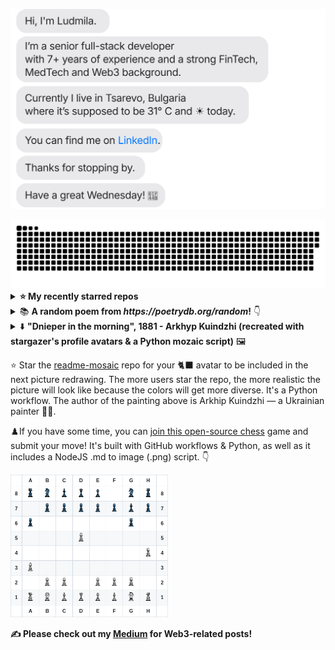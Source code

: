 [![](https://raw.githubusercontent.com/milaabl/milaabl/main/chat.svg)](https://www.linkedin.com/in/ludmila-a-dev/)

<!-- https://github.com/milaabl/milaabl/assets/86361434/c35b0e6f-acf0-435e-920d-b90faa4788ad -->

<img alt="Snake eating my contributions for breakfast🧉" src="https://raw.githubusercontent.com/milaabl/milaabl-readme/preview/github-contribution-grid-snake.svg" />

<details>
<summary>
  <strong>⭐ My recently starred repos </strong>
</summary>
  
<!-- Starred repos start -->
| Name | Url | Stars | Description |
| --- | --- |  --- |  --- |
| MatthiasGN/SnAkE-gAmE|https://github.com/MatthiasGN/SnAkE-gAmE|4||
| EnsoFinance/temper|https://github.com/EnsoFinance/temper|339|Temper your expectations - Ethereum Transaction Simulator |
| the-coder-o/a-bd.me|https://github.com/the-coder-o/a-bd.me|8|My personal website made with Next.js 14 (App Router). Features blog posts, gear list, dark theme and more. Tailwind CSS,  Radix, Framer Motion, and Vercel.|
| Xunzhuo/Xunzhuo|https://github.com/Xunzhuo/Xunzhuo|35|About me|
| zcaceres/interview-prep|https://github.com/zcaceres/interview-prep|1|algos, data structures etc.|
| zcaceres/snoop|https://github.com/zcaceres/snoop|3|Like grep or ack... for the DOM|
| zcaceres/zcaceres|https://github.com/zcaceres/zcaceres|2|Super secret Github profile README thing|
| zcaceres/dotfiles|https://github.com/zcaceres/dotfiles|2|System setup w/dotfiles, tools, and apps automated with Ansible. Forever a WIP.|
| glitch-txs/walletconnect-cafe|https://github.com/glitch-txs/walletconnect-cafe|2|Ethereum-provider implementation with Cafe (global state manager)|
| glitch-txs/metamask-csp-firefox|https://github.com/glitch-txs/metamask-csp-firefox|4|MetaMask is blocked by Firefox when using CSP|
| glitch-txs/next-auth|https://github.com/glitch-txs/next-auth|1|Authentication for the Web.|
| michaelsbradleyjr/nim-notcurses|https://github.com/michaelsbradleyjr/nim-notcurses|28|Nim wrapper for Notcurses: blingful TUIs and character graphics|
| arianXdev/hardhat-jest|https://github.com/arianXdev/hardhat-jest|9|A Hardhat plugin that allows you to use Jest easily!|
| przemek890/Gender_prediction|https://github.com/przemek890/Gender_prediction|4|An application that utilizes camera input to predict a person's gender using a convolutional layer in PyTorch.|
| pieralukasz/pixel-recruitment-task|https://github.com/pieralukasz/pixel-recruitment-task|1|Zadanie rekrutacyjne Pixel Technology|
| SaraRasoulian/oop-solid-patterns|https://github.com/SaraRasoulian/oop-solid-patterns|15|💎  An educational repository for OOP, SOLID and Design Patterns|
| BogdanMFometescu/resume-builder|https://github.com/BogdanMFometescu/resume-builder|12|Django-based web application that allows users to create, update, and export professional resumes.|
| 0xMimir/Advance-CNN-LSTM-Model-for-Cryptocurrency-Forecasting|https://github.com/0xMimir/Advance-CNN-LSTM-Model-for-Cryptocurrency-Forecasting|8|CNN LSTM model used for predicting cryptocurrencies|
| b-hristov/b-hristov|https://github.com/b-hristov/b-hristov|1||
| CloverGit/CloverGit|https://github.com/CloverGit/CloverGit|7||
| TatevKaren/TatevKaren-data-science-portfolio|https://github.com/TatevKaren/TatevKaren-data-science-portfolio|58|Data Science Portfolio of Tatev Karen Aslanyan including Case Studies and Research Projects that I have completed that solve business problems or introduce new products. Case Study papers, codes, and additional resources are all included.|
| PiotrRut/elonmusk-twitter-notifier|https://github.com/PiotrRut/elonmusk-twitter-notifier|62|AI driven e-mail notifier for tweets mentioning stock from Elon Musk 📈|
| Vendicated/Vencord|https://github.com/Vendicated/Vencord|7965|The cutest Discord client mod|
| yeoman/yo|https://github.com/yeoman/yo|3816|CLI tool for running Yeoman generators|
| matter-labs/zksync-era|https://github.com/matter-labs/zksync-era|3075|zkSync era|
| 0age/create2crunch|https://github.com/0age/create2crunch|454|A Rust program for finding salts that create gas-efficient Ethereum addresses via CREATE2.|
| joshstevens19/ethereum-multicall|https://github.com/joshstevens19/ethereum-multicall|354|Ability to call many ethereum constant function calls in 1 JSONRPC request|
| threshold-network/token-dashboard|https://github.com/threshold-network/token-dashboard|22||
| LimeChain/mongoose-immutable-plugin|https://github.com/LimeChain/mongoose-immutable-plugin|2|Mongoose plugin guarding fields from modifications|
| ankitects/anki|https://github.com/ankitects/anki|17897|Anki's shared backend and web components, and the Qt frontend|

<!-- Starred repos end -->

</details>

<details>
  <summary>📚 <strong>A random poem from <em>https://poetrydb.org/random</em>!</strong> 👇 </summary>

<!-- Start poem -->
# 💮 The Canterbury Tales. The Second Nun's Tale by *Geoffrey Chaucer*

<p>
    The minister and norice unto vices,<br/>Which that men call in English idleness,<br/>The porter at the gate is of delices;<br/>T'eschew, and by her contrar' her oppress, --<br/>That is to say, by lawful business, --<br/>Well oughte we to do our all intent<br/>Lest that the fiend through idleness us hent.<br/><br/>For he, that with his thousand cordes sly<br/>Continually us waiteth to beclap,<br/>When he may man in idleness espy,<br/>He can so lightly catch him in his trap,<br/>Till that a man be hent right by the lappe,<br/>He is not ware the fiend hath him in hand;<br/>Well ought we work, and idleness withstand.<br/><br/>And though men dreaded never for to die,<br/>Yet see men well by reason, doubteless,<br/>That idleness is root of sluggardy,<br/>Of which there cometh never good increase;<br/>And see that sloth them holdeth in a leas,<br/>Only to sleep, and for to eat and drink,<br/>And to devouren all that others swink.<br/><br/>And, for to put us from such idleness,<br/>That cause is of so great confusion,<br/>I have here done my faithful business,<br/>After the Legend, in translation<br/>Right of thy glorious life and passion, --<br/>Thou with thy garland wrought of rose and lily,<br/>Thee mean I, maid and martyr, Saint Cecilie.<br/><br/>And thou, thou art the flow'r of virgins all,<br/>Of whom that Bernard list so well to write,<br/>To thee at my beginning first I call;<br/>Thou comfort of us wretches, do me indite<br/>Thy maiden's death, that won through her merite<br/>Th' eternal life, and o'er the fiend victory,<br/>As man may after readen in her story.<br/><br/>Thou maid and mother, daughter of thy Son,<br/>Thou well of mercy, sinful soules' cure,<br/>In whom that God of bounte chose to won;<br/>Thou humble and high o'er every creature,<br/>Thou nobilest, so far forth our nature,<br/>That no disdain the Maker had of kind,<br/>His Son in blood and flesh to clothe and wind.<br/><br/>Within the cloister of thy blissful sides<br/>Took manne's shape th' eternal love and peace,<br/>That of the trine compass Lord and guide is<br/>Whom earth, and sea, and heav'n, out of release,<br/>Aye hery; and thou, Virgin wemmeless,<br/>Bare of thy body, and dweltest maiden pure,<br/>The Creator of every creature.<br/><br/>Assembled is in thee magnificence<br/>With mercy, goodness, and with such pity,<br/>That thou, that art the sun of excellence,<br/>Not only helpest them that pray to thee,<br/>But oftentime, of thy benignity,<br/>Full freely, ere that men thine help beseech,<br/>Thou go'st before, and art their lives' leech.<br/><br/>Now help, thou meek and blissful faire maid,<br/>Me, flemed wretch, in this desert of gall;<br/>Think on the woman Cananee that said<br/>That whelpes eat some of the crumbes all<br/>That from their Lorde's table be y-fall;<br/>And though that I, unworthy son of Eve,<br/>Be sinful, yet accepte my believe.<br/><br/>And, for that faith is dead withoute werkes,<br/>For to worke give me wit and space,<br/>That I be quit from thennes that most derk is;<br/>O thou, that art so fair and full of grace,<br/>Be thou mine advocate in that high place,<br/>Where as withouten end is sung Osanne,<br/>Thou Christe's mother, daughter dear of Anne.<br/><br/>And of thy light my soul in prison light,<br/>That troubled is by the contagion<br/>Of my body, and also by the weight<br/>Of earthly lust and false affection;<br/>O hav'n of refuge, O salvation<br/>Of them that be in sorrow and distress,<br/>Now help, for to my work I will me dress.<br/><br/>Yet pray I you, that reade what I write,<br/>Forgive me that I do no diligence<br/>This ilke story subtilly t' indite.<br/>For both have I the wordes and sentence<br/>Of him that at the sainte's reverence<br/>The story wrote, and follow her legend;<br/>And pray you that you will my work amend.<br/><br/>First will I you the name of Saint Cecilie<br/>Expound, as men may in her story see.<br/>It is to say in English, Heaven's lily,<br/>For pure chasteness of virginity;<br/>Or, for she whiteness had of honesty,<br/>And green of conscience, and of good fame<br/>The sweete savour, Lilie was her name.<br/><br/>Or Cecilie is to say, the way of blind;<br/>For she example was by good teaching;<br/>Or else Cecilie, as I written find,<br/>Is joined by a manner conjoining<br/>Of heaven and Lia,  and herein figuring<br/>The heaven is set for thought of holiness,<br/>And Lia for her lasting business.<br/><br/>Cecilie may eke be said in this mannere,<br/>Wanting of blindness, for her greate light<br/>Of sapience, and for her thewes clear.<br/>Or elles, lo, this maiden's name bright<br/>Of heaven and Leos  comes, for which by right<br/>Men might her well the heaven of people call,<br/>Example of good and wise workes all;<br/><br/>For Leos people in English is to say;<br/>And right as men may in the heaven see<br/>The sun and moon, and starres every way,<br/>Right so men ghostly, in this maiden free,<br/>Sawen of faith the magnanimity,<br/>And eke the clearness whole of sapience,<br/>And sundry workes bright of excellence.<br/><br/>And right so as these philosophers write,<br/>That heav'n is swift and round, and eke burning,<br/>Right so was faire Cecilie the white<br/>Full swift and busy in every good working,<br/>And round and whole in good persevering,<br/>And burning ever in charity full bright;<br/>Now have I you declared what she hight.<br/><br/>This maiden bright Cecile, as her life saith,<br/>Was come of Romans, and of noble kind,<br/>And from her cradle foster'd in the faith<br/>Of Christ, and bare his Gospel in her mind:<br/>She never ceased, as I written find,<br/>Of her prayere, and God to love and dread,<br/>Beseeching him to keep her maidenhead.<br/><br/>And when this maiden should unto a man<br/>Y-wedded be, that was full young of age,<br/>Which that y-called was Valerian,<br/>And come was the day of marriage,<br/>She, full devout and humble in her corage,<br/>Under her robe of gold, that sat full fair,<br/>Had next her flesh y-clad her in an hair.<br/><br/>And while the organs made melody,<br/>To God alone thus in her heart sang she;<br/>"O Lord, my soul and eke my body gie<br/>Unwemmed, lest that I confounded be."<br/>And, for his love that died upon the tree,<br/>Every second or third day she fast',<br/>Aye bidding in her orisons full fast.<br/><br/>The night came, and to bedde must she gon<br/>With her husband, as it is the mannere;<br/>And privily she said to him anon;<br/>"O sweet and well-beloved spouse dear,<br/>There is a counsel, an' ye will it hear,<br/>Which that right fain I would unto you say,<br/>So that ye swear ye will it not bewray."<br/><br/>Valerian gan fast unto her swear<br/>That for no case nor thing that mighte be,<br/>He never should to none bewrayen her;<br/>And then at erst thus to him saide she;<br/>"I have an angel which that loveth me,<br/>That with great love, whether I wake or sleep,<br/>Is ready aye my body for to keep;<br/><br/>"And if that he may feelen, out of dread,<br/>That ye me touch or love in villainy,<br/>He right anon will slay you with the deed,<br/>And in your youthe thus ye shoulde die.<br/>And if that ye in cleane love me gie,"<br/>He will you love as me, for your cleanness,<br/>And shew to you his joy and his brightness."<br/><br/>Valerian, corrected as God wo'ld,<br/>Answer'd again, "If I shall truste thee,<br/>Let me that angel see, and him behold;<br/>And if that it a very angel be,<br/>Then will I do as thou hast prayed me;<br/>And if thou love another man, forsooth<br/>Right with this sword then will I slay you both."<br/><br/>Cecile answer'd anon right in this wise;<br/>"If that you list, the angel shall ye see,<br/>So that ye trow Of Christ, and you baptise;<br/>Go forth to Via Appia," quoth she,<br/>That from this towne stands but miles three,<br/>And to the poore folkes that there dwell<br/>Say them right thus, as that I shall you tell,<br/><br/>"Tell them, that I, Cecile, you to them sent<br/>To shewe you the good Urban the old,<br/>For secret needes, and for good intent;<br/>And when that ye Saint Urban have behold,<br/>Tell him the wordes which I to you told<br/>And when that he hath purged you from sin,<br/>Then shall ye see that angel ere ye twin<br/><br/>Valerian is to the place gone;<br/>And, right as he was taught by her learning<br/>He found this holy old Urban anon<br/>Among the saintes' burials louting;<br/>And he anon, withoute tarrying,<br/>Did his message, and when that he it told,<br/>Urban for joy his handes gan uphold.<br/><br/>The teares from his eyen let he fall;<br/>"Almighty Lord, O Jesus Christ,"<br/>Quoth he, "Sower of chaste counsel, herd of us all;<br/>The fruit of thilke seed of chastity<br/>That thou hast sown in Cecile, take to thee<br/>Lo, like a busy bee, withoute guile,<br/>Thee serveth aye thine owen thrall Cicile,<br/><br/>"For thilke spouse, that she took but now,<br/>Full like a fierce lion, she sendeth here,<br/>As meek as e'er was any lamb to owe."<br/>And with that word anon there gan appear<br/>An old man, clad in white clothes clear,<br/>That had a book with letters of gold in hand,<br/>And gan before Valerian to stand.<br/><br/>Valerian, as dead, fell down for dread,<br/>When he him saw; and he up hent him tho,<br/>And on his book right thus he gan to read;<br/>"One Lord, one faith, one God withoute mo',<br/>One Christendom, one Father of all also,<br/>Aboven all, and over all everywhere."<br/>These wordes all with gold y-written were.<br/><br/>When this was read, then said this olde man,<br/>"Believ'st thou this or no? say yea or nay."<br/>"I believe all this," quoth Valerian,<br/>"For soother thing than this, I dare well say,<br/>Under the Heaven no wight thinke may."<br/>Then vanish'd the old man, he wist not where<br/>And Pope Urban him christened right there.<br/><br/>Valerian went home, and found Cecilie<br/>Within his chamber with an angel stand;<br/>This angel had of roses and of lily<br/>Corones two, the which he bare in hand,<br/>And first to Cecile, as I understand,<br/>He gave the one, and after gan he take<br/>The other to Valerian her make.<br/><br/>"With body clean, and with unwemmed thought,<br/>Keep aye well these corones two," quoth he;<br/>"From Paradise to you I have them brought,<br/>Nor ever more shall they rotten be,<br/>Nor lose their sweet savour, truste me,<br/>Nor ever wight shall see them with his eye,<br/>But he be chaste, and hate villainy.<br/><br/>"And thou, Valerian, for thou so soon<br/>Assented hast to good counsel, also<br/>Say what thee list, and thou shalt have thy boon."<br/>"I have a brother," quoth Valerian tho,<br/>"That in this world I love no man so;<br/>I pray you that my brother may have grace<br/>To know the truth, as I do in this place."<br/><br/>The angel said, "God liketh thy request,<br/>And bothe, with the palm of martyrdom,<br/>Ye shalle come unto this blissful rest."<br/>And, with that word, Tiburce his brother came.<br/>And when that he the savour undernome<br/>Which that the roses and the lilies cast,<br/>Within his heart he gan to wonder fast;<br/><br/>And said; "I wonder, this time of the year,<br/>Whence that sweete savour cometh so<br/>Of rose and lilies, that I smelle here;<br/>For though I had them in mine handes two,<br/>The savour might in me no deeper go;<br/>The sweete smell, that in my heart I find,<br/>Hath changed me all in another kind."<br/><br/>Valerian said, "Two crownes here have we,<br/>Snow-white and rose-red, that shine clear,<br/>Which that thine eyen have no might to see;<br/>And, as thou smellest them through my prayere,<br/>So shalt thou see them, leve brother dear,<br/>If it so be thou wilt withoute sloth<br/>Believe aright, and know the very troth. "<br/><br/>Tiburce answered, "Say'st thou this to me<br/>In soothness, or in dreame hear I this?"<br/>"In dreames," quoth Valorian, "have we be<br/>Unto this time, brother mine, y-wis<br/>But now at erst in truth our dwelling is."<br/>How know'st thou this," quoth Tiburce; "in what wise?"<br/>Quoth Valerian, "That shall I thee devise<br/><br/>"The angel of God hath me the truth y-taught,<br/>Which thou shalt see, if that thou wilt reny<br/>The idols, and be clean, and elles nought."<br/>[And of the miracle of these crownes tway<br/>Saint Ambrose in his preface list to say;<br/>Solemnely this noble doctor dear<br/>Commendeth it, and saith in this mannere<br/><br/>"The palm of martyrdom for to receive,<br/>Saint Cecilie, full filled of God's gift,<br/>The world and eke her chamber gan to weive;<br/>Witness Tiburce's and Cecilie's shrift,<br/>To which God of his bounty woulde shift<br/>Corones two, of flowers well smelling,<br/>And made his angel them the crownes bring.<br/><br/>"The maid hath brought these men to bliss above;<br/>The world hath wist what it is worth, certain,<br/>Devotion of chastity to love."]<br/>Then showed him Cecilie all open and plain,<br/>That idols all are but a thing in vain,<br/>For they be dumb, and thereto they be deave;<br/>And charged him his idols for to leave.<br/><br/>"Whoso that troweth not this, a beast he is,"<br/>Quoth this Tiburce, "if that I shall not lie."<br/>And she gan kiss his breast when she heard this,<br/>And was full glad he could the truth espy:<br/>"This day I take thee for mine ally."<br/>Saide this blissful faire maiden dear;<br/>And after that she said as ye may hear.<br/><br/>"Lo, right so as the love of Christ," quoth she,<br/>"Made me thy brother's wife, right in that wise<br/>Anon for mine ally here take I thee,<br/>Since that thou wilt thine idoles despise.<br/>Go with thy brother now and thee baptise,<br/>And make thee clean, so that thou may'st behold<br/>The angel's face, of which thy brother told."<br/><br/>Tiburce answer'd, and saide, "Brother dear,<br/>First tell me whither I shall, and to what man?"<br/>"To whom?" quoth he, "come forth with goode cheer,<br/>I will thee lead unto the Pope Urban."<br/>"To Urban? brother mine Valerian,"<br/>Quoth then Tiburce; "wilt thou me thither lead?<br/>Me thinketh that it were a wondrous deed.<br/><br/>"Meanest thou not that Urban," quoth he tho,<br/>"That is so often damned to be dead,<br/>And wons in halkes always to and fro,<br/>And dare not ones putte forth his head?<br/>Men should him brennen in a fire so red,<br/>If he were found, or if men might him spy:<br/>And us also, to bear him company.<br/><br/>"And while we seeke that Divinity<br/>That is y-hid in heaven privily,<br/>Algate burnt in this world should we be."<br/>To whom Cecilie answer'd boldely;<br/>"Men mighte dreade well and skilfully<br/>This life to lose, mine owen deare brother,<br/>If this were living only, and none other.<br/><br/>"But there is better life in other place,<br/>That never shall be loste, dread thee nought;<br/>Which Godde's Son us tolde through his grace<br/>That Father's Son which alle thinges wrought;<br/>And all that wrought is with a skilful thought,<br/>The Ghost, that from the Father gan proceed,<br/>Hath souled them, withouten any drede.<br/><br/>By word and by miracle, high God's Son,<br/>When he was in this world, declared here.<br/>That there is other life where men may won."<br/>To whom answer'd Tiburce, "O sister dear,<br/>Saidest thou not right now in this mannere,<br/>There was but one God, Lord in soothfastness,<br/>And now of three how may'st thou bear witness?"<br/><br/>"That shall I tell," quoth she, "ere that I go.<br/>Right as a man hath sapiences three,<br/>Memory, engine, and intellect also,<br/>So in one being of divinity<br/>Three persones there maye right well be."<br/>Then gan she him full busily to preach<br/>Of Christe's coming, and his paines teach,<br/><br/>And many pointes of his passion;<br/>How Godde's Son in this world was withhold<br/>To do mankinde plein remission,<br/>That was y-bound in sin and cares cold.<br/>All this thing she unto Tiburce told,<br/>And after that Tiburce, in good intent,<br/>With Valerian to Pope Urban he went.<br/><br/>That thanked God, and with glad heart and light<br/>He christen'd him, and made him in that place<br/>Perfect in his learning, and Godde's knight.<br/>And after this Tiburce got such grace,<br/>That every day he saw in time and space<br/>Th' angel of God, and every manner boon<br/>That be God asked, it was sped full anon.<br/><br/>It were full hard by order for to sayn<br/>How many wonders Jesus for them wrought,<br/>But at the last, to telle short and plain,<br/>The sergeants of the town of Rome them sought,<br/>And them before Almach the Prefect brought,<br/>Which them apposed, and knew all their intent,<br/>And to th'image of Jupiter them sent.<br/><br/>And said, "Whoso will not do sacrifice,<br/>Swap off his head, this is my sentence here."<br/>Anon these martyrs, that I you devise,<br/>One Maximus, that was an officere<br/>Of the prefect's, and his corniculere<br/>Them hent, and when he forth the saintes lad,<br/>Himself he wept for pity that he had.<br/><br/>When Maximus had heard the saintes lore,<br/>He got him of the tormentores leave,<br/>And led them to his house withoute more;<br/>And with their preaching, ere that it were eve,<br/>They gonnen from the tormentors to reave,<br/>And from Maxim', and from his folk each one,<br/>The false faith, to trow in God alone.<br/><br/>Cecilia came, when it was waxen night,<br/>With priestes, that them christen'd all in fere;<br/>And afterward, when day was waxen light,<br/>Cecile them said with a full steadfast cheer,<br/>"Now, Christe's owen knightes lefe and dear,<br/>Cast all away the workes of darkness,<br/>And arme you in armour of brightness.<br/><br/>Ye have forsooth y-done a great battaile,<br/>Your course is done, your faith have ye conserved;<br/>O to the crown of life that may not fail;<br/>The rightful Judge, which that ye have served<br/>Shall give it you, as ye have it deserved."<br/>And when this thing was said, as I devise,<br/>Men led them forth to do the sacrifice.<br/><br/>But when they were unto the place brought<br/>To telle shortly the conclusion,<br/>They would incense nor sacrifice right nought<br/>But on their knees they sette them adown,<br/>With humble heart and sad devotion,<br/>And loste both their heades in the place;<br/>Their soules wente to the King of grace.<br/><br/>This Maximus, that saw this thing betide,<br/>With piteous teares told it anon right,<br/>That he their soules saw to heaven glide<br/>With angels, full of clearness and of light<br/>Andt with his word converted many a wight.<br/>For which Almachius did him to-beat<br/>With whip of lead, till he his life gan lete.<br/><br/>Cecile him took, and buried him anon<br/>By Tiburce and Valerian softely,<br/>Within their burying-place, under the stone.<br/>And after this Almachius hastily<br/>Bade his ministers fetchen openly<br/>Cecile, so that she might in his presence<br/>Do sacrifice, and Jupiter incense.<br/><br/>But they, converted at her wise lore,<br/>Wepte full sore, and gave full credence<br/>Unto her word, and cried more and more;<br/>"Christ, Godde's Son, withoute difference,<br/>Is very God, this is all our sentence,<br/>That hath so good a servant him to serve<br/>Thus with one voice we trowe, though we sterve.<br/><br/>Almachius, that heard of this doing,<br/>Bade fetch Cecilie, that he might her see;<br/>And alderfirst, lo, this was his asking;<br/>"What manner woman arte thou?" quoth he,<br/>"I am a gentle woman born," quoth she.<br/>"I aske thee," quoth he,"though it thee grieve,<br/>Of thy religion and of thy believe."<br/><br/>"Ye have begun your question foolishly,"<br/>Quoth she, "that wouldest two answers conclude<br/>In one demand? ye aske lewedly."<br/>Almach answer'd to that similitude,<br/>"Of whence comes thine answering so rude?"<br/>"Of whence?" quoth she, when that she was freined,<br/>"Of conscience, and of good faith unfeigned."<br/><br/>Almachius saide; "Takest thou no heed<br/>Of my power?" and she him answer'd this;<br/>"Your might," quoth she, "full little is to dread;<br/>For every mortal manne's power is<br/>But like a bladder full of wind, y-wis;<br/>For with a needle's point, when it is blow',<br/>May all the boast of it be laid full low."<br/><br/>"Full wrongfully begunnest thou," quoth he,<br/>"And yet in wrong is thy perseverance.<br/>Know'st thou not how our mighty princes free<br/>Have thus commanded and made ordinance,<br/>That every Christian wight shall have penance,<br/>But if that he his Christendom withsay,<br/>And go all quit, if he will it renay?"<br/><br/>"Your princes erren, as your nobley doth,"<br/>Quoth then Cecile, "and with a wood sentence<br/>Ye make us guilty, and it is not sooth:<br/>For ye that knowe well our innocence,<br/>Forasmuch as we do aye reverence<br/>To Christ, and for we bear a Christian name,<br/>Ye put on us a crime and eke a blame.<br/><br/>"But we that knowe thilke name so<br/>For virtuous, we may it not withsay."<br/>Almach answered, "Choose one of these two,<br/>Do sacrifice, or Christendom renay,<br/>That thou may'st now escape by that way."<br/>At which the holy blissful faire maid<br/>Gan for to laugh, and to the judge said;<br/><br/>"O judge, confused in thy nicety,<br/>Wouldest thou that I reny innocence?<br/>To make me a wicked wight," quoth she,<br/>"Lo, he dissimuleth here in audience;<br/>He stareth and woodeth in his advertence."<br/>To whom Almachius said, "Unsely wretch,<br/>Knowest thou not how far my might may stretch?<br/><br/>"Have not our mighty princes to me given<br/>Yea bothe power and eke authority<br/>To make folk to dien or to liven?<br/>Why speakest thou so proudly then to me?"<br/>"I speake not but steadfastly," quoth she,<br/>Not proudly, for I say, as for my side,<br/>We hate deadly thilke vice of pride.<br/><br/>"And, if thou dreade not a sooth to hear,<br/>Then will I shew all openly by right,<br/>That thou hast made a full great leasing here.<br/>Thou say'st thy princes have thee given might<br/>Both for to slay and for to quick a wight, --<br/>Thou that may'st not but only life bereave;<br/>Thou hast none other power nor no leave.<br/><br/>"But thou may'st say, thy princes have thee maked<br/>Minister of death; for if thou speak of mo',<br/>Thou liest; for thy power is full naked."<br/>"Do away thy boldness," said Almachius tho,<br/>"And sacrifice to our gods, ere thou go.<br/>I recke not what wrong that thou me proffer,<br/>For I can suffer it as a philosopher.<br/><br/>"But those wronges may I not endure,<br/>That thou speak'st of our goddes here," quoth he.<br/>Cecile answer'd, "O nice creature,<br/>Thou saidest no word, since thou spake to me,<br/>That I knew not therewith thy nicety,<br/>And that thou wert in every manner wise<br/>A lewed officer, a vain justice.<br/><br/>"There lacketh nothing to thine outward eyen<br/>That thou art blind; for thing that we see all<br/>That it is stone, that men may well espyen,<br/>That ilke stone a god thou wilt it call.<br/>I rede thee let thine hand upon it fall,<br/>And taste it well, and stone thou shalt it find;<br/>Since that thou see'st not with thine eyen blind.<br/><br/>"It is a shame that the people shall<br/>So scorne thee, and laugh at thy folly;<br/>For commonly men wot it well over all,<br/>That mighty God is in his heaven high;<br/>And these images, well may'st thou espy,<br/>To thee nor to themselves may not profite,<br/>For in effect they be not worth a mite."<br/><br/>These wordes and such others saide she,<br/>And he wax'd wroth, and bade men should her lead<br/>Home to her house; "And in her house," quoth he,<br/>"Burn her right in a bath, with flames red."<br/>And as he bade, right so was done the deed;<br/>For in a bath they gan her faste shetten,<br/>And night and day great fire they under betten.<br/><br/>The longe night, and eke a day also,<br/>For all the fire, and eke the bathe's heat,<br/>She sat all cold, and felt of it no woe,<br/>It made her not one droppe for to sweat;<br/>But in that bath her life she must lete.<br/>For he, Almachius, with full wick' intent,<br/>To slay her in the bath his sonde sent.<br/><br/>Three strokes in the neck he smote her tho,<br/>The tormentor, but for no manner chance<br/>He might not smite her faire neck in two:<br/>And, for there was that time an ordinance<br/>That no man should do man such penance,<br/>The fourthe stroke to smite, soft or sore,<br/>This tormentor he durste do no more;<br/><br/>But half dead, with her necke carven there<br/>He let her lie, and on his way is went.<br/>The Christian folk, which that about her were,<br/>With sheetes have the blood full fair y-hent;<br/>Three dayes lived she in this torment,<br/>And never ceased them the faith to teach,<br/>That she had foster'd them, she gan to preach.<br/><br/>And them she gave her mebles and her thing,<br/>And to the Pope Urban betook them tho;<br/>And said, "I aske this of heaven's king,<br/>To have respite three dayes and no mo',<br/>To recommend to you, ere that I go,<br/>These soules, lo; and that I might do wirch<br/>Here of mine house perpetually a church."<br/><br/>Saint Urban, with his deacons, privily<br/>The body fetch'd, and buried it by night<br/>Among his other saintes honestly;<br/>Her house the church of Saint Cecilie hight;<br/>Saint Urban hallow'd it, as he well might;<br/>In which unto this day, in noble wise,<br/>Men do to Christ and to his saint service.
</p>

***
<!-- End poem -->
</details>

<details>
<summary>
  ⬇️ <strong>"Dnieper in the morning", 1881 - Arkhyp Kuindzhi (recreated with stargazer's profile avatars & a Python mozaic script)</strong> 🖼️
</summary>

<img width="49%" src="https://raw.githubusercontent.com/milaabl/readme-mosaic/main/data/input.jpg" alt="Original picture"/>
<img width="49%" src="https://raw.githubusercontent.com/milaabl/readme-mosaic/main/data/output.jpg" alt="Output picture"/>
<img width="70%" src="https://raw.githubusercontent.com/milaabl/readme-mosaic/main/data/output.gif" alt="Output GIF"/>
</details>

⭐ Star the [readme-mosaic](https://github.com/milaabl/readme-mosaic) repo for your 🐈‍⬛ avatar to be included in the next picture redrawing. The more users star the repo, the more realistic the picture will look like because the colors will get more diverse. It's a Python workflow. The author of the painting above is Arkhip Kuindzhi — a Ukrainian painter 💙💛.

♟️If you have some time, you can [join this open-source chess](https://github.com/milaabl/readme-chess) game and submit your move! It's built with GitHub workflows & Python, as well as it includes a NodeJS .md to image (.png) script. 👇

<a href="https://github.com/milaabl/readme-chess/blob/master/README.md"><img src="https://raw.githubusercontent.com/milaabl/readme-chess/master/chess.png" alt="README chess dynamic game preview" width="50%" /></a>

<strong>✍️ Please check out my <a href="https://medium.com/@milaabl2405">Medium</a> for Web3-related posts!</strong>
